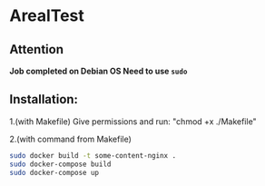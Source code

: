 # ArealTest

Attention
-----------

**Job completed on Debian OS
Need to use `sudo`**

Installation:
-----------

1.(with Makefile)
Give permissions and run: "chmod +x ./Makefile"

2.(with command from Makefile)
```bash
sudo docker build -t some-content-nginx .
sudo docker-compose build
sudo docker-compose up
```

